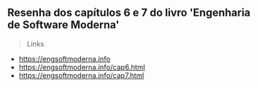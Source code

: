 ## Resenha dos capítulos 6 e 7 do livro 'Engenharia de Software Moderna'

> Links

- https://engsoftmoderna.info
- https://engsoftmoderna.info/cap6.html
- https://engsoftmoderna.info/cap7.html
